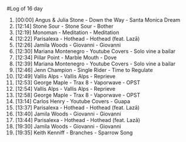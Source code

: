 #Log of 16 day

1. [00:00] Angus & Julia Stone - Down the Way - Santa Monica Dream
1. [12:14] Stone Sour - Stone Sour - Bother
1. [12:19] Monoman - Meditation - Meditation
1. [12:22] Parisalexa - Hothead - Hothead (feat. Lazā)
1. [12:26] Jamila Woods - Giovanni - Giovanni
1. [12:30] Mariana Montenegro - Youtube Covers - Solo vine a bailar
1. [12:34] Pillar Point - Marble Mouth - Dove
1. [12:39] Mariana Montenegro - Youtube Covers - Solo vine a bailar
1. [12:46] Jenn Champion - Single Rider - Time to Regulate
1. [12:49] Vallis Alps - Vallis Alps - Reprieve
1. [12:53] George Maple - Trax 8 - Vaporwave - OPST
1. [12:54] Vallis Alps - Vallis Alps - Reprieve
1. [12:58] George Maple - Trax 8 - Vaporwave - OPST
1. [13:14] Carlos Henry - Youtube Covers - Guapa
1. [13:37] Parisalexa - Hothead - Hothead (feat. Lazā)
1. [13:40] Jamila Woods - Giovanni - Giovanni
1. [13:44] Parisalexa - Hothead - Hothead (feat. Lazā)
1. [19:30] Jamila Woods - Giovanni - Giovanni
1. [19:35] Keith Kenniff - Branches - Sparrow Song
